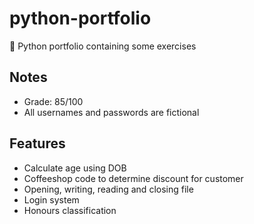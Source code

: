 # python-portfolio
:snake: Python portfolio containing some exercises

## Notes

- Grade: 85/100
- All usernames and passwords are fictional

## Features

- Calculate age using DOB
- Coffeeshop code to determine discount for customer
- Opening, writing, reading and closing file
- Login system
- Honours classification
